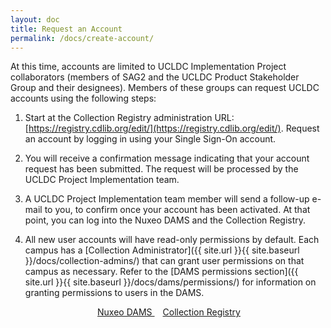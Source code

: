```yaml
---
layout: doc
title: Request an Account
permalink: /docs/create-account/
---
```


At this time, accounts are limited to UCLDC Implementation Project collaborators (members of SAG2 and the UCLDC Product Stakeholder Group and their designees). Members of these groups can request UCLDC accounts using the following steps:

1. Start at the Collection Registry administration URL: [https://registry.cdlib.org/edit/](https://registry.cdlib.org/edit/). Request an account by logging in using your Single Sign-On account.

2. You will receive a confirmation message indicating that your account request has been submitted. The request will be processed by the UCLDC Project Implementation team.

3. A UCLDC Project Implementation team member will send a follow-up e-mail to you, to confirm once your account has been activated. At that point, you can log into the Nuxeo DAMS and the Collection Registry.

4. All new user accounts will have read-only permissions by default. Each campus has a [Collection Administrator]({{ site.url }}{{ site.baseurl }}/docs/collection-admins/) that can grant user permissions on that campus as necessary. Refer to the [DAMS permissions section]({{ site.url }}{{ site.baseurl }}/docs/dams/permissions/) for information on granting permissions to users in the DAMS.

<p style="text-align: center">
  <a class="button" target="_blank" href="https://nuxeo.cdlib.org/nuxeo/" style="margin-right: 5px;">
    <span class="glyphicon glyphicon-new-window" style="margin-right: 8px;"></span>Nuxeo DAMS
  </a>
  <a class="button" target="_blank" href="https://registry.cdlib.org/edit/" style="margin-right: 5px;">
    <span class="glyphicon glyphicon-new-window" style="margin-right: 8px;"></span>Collection Registry
  </a>
</p>
